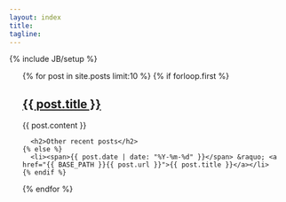 ```yaml
---
layout: index
title: 
tagline: 
---
```

{% include JB/setup %}

<ul class="posts">
  {% for post in site.posts limit:10 %}
    {% if forloop.first %}
      <h2><a href="{{ BASE_PATH }}{{ post.url }}">{{ post.title }}</a></h2>
      {{ post.content }}

      <h2>Other recent posts</h2>
    {% else %}
      <li><span>{{ post.date | date: "%Y-%m-%d" }}</span> &raquo; <a href="{{ BASE_PATH }}{{ post.url }}">{{ post.title }}</a></li>
    {% endif %}
  {% endfor %}
</ul>


